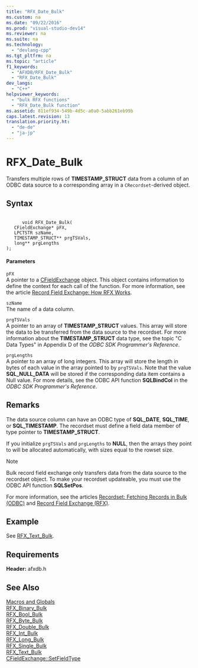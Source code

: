 ```yaml
---
title: "RFX_Date_Bulk"
ms.custom: na
ms.date: "09/22/2016"
ms.prod: "visual-studio-dev14"
ms.reviewer: na
ms.suite: na
ms.technology: 
  - "devlang-cpp"
ms.tgt_pltfrm: na
ms.topic: "article"
f1_keywords: 
  - "AFXDB/RFX_Date_Bulk"
  - "RFX_Date_Bulk"
dev_langs: 
  - "C++"
helpviewer_keywords: 
  - "bulk RFX functions"
  - "RFX_Date_Bulk function"
ms.assetid: 811ef934-549b-4d5c-a0a0-5abb261eb99b
caps.latest.revision: 13
translation.priority.ht: 
  - "de-de"
  - "ja-jp"
---
```

# RFX_Date_Bulk
Transfers multiple rows of **TIMESTAMP_STRUCT** data from a column of an ODBC data source to a corresponding array in a `CRecordset`-derived object.  
  
## Syntax  
  
```  
  
      void RFX_Date_Bulk(  
   CFieldExchange* pFX,  
   LPCTSTR szName,  
   TIMESTAMP_STRUCT** prgTSVals,  
   long** prgLengths   
);  
```  
  
#### Parameters  
 `pFX`  
 A pointer to a [CFieldExchange](../vs140/cfieldexchange-class.md) object. This object contains information to define the context for each call of the function. For more information, see the article [Record Field Exchange: How RFX Works](../vs140/record-field-exchange--how-rfx-works.md).  
  
 `szName`  
 The name of a data column.  
  
 `prgTSVals`  
 A pointer to an array of **TIMESTAMP_STRUCT** values. This array will store the data to be transferred from the data source to the recordset. For more information about the **TIMESTAMP_STRUCT** data type, see the topic "C Data Types" in Appendix D of the *ODBC SDK Programmer's Reference*.  
  
 `prgLengths`  
 A pointer to an array of long integers. This array will store the length in bytes of each value in the array pointed to by `prgTSVals`. Note that the value **SQL_NULL_DATA** will be stored if the corresponding data item contains a Null value. For more details, see the ODBC API function **SQLBindCol** in the *ODBC SDK Programmer's Reference*.  
  
## Remarks  
 The data source column can have an ODBC type of **SQL_DATE**, **SQL_TIME**, or **SQL_TIMESTAMP**. The recordset must define a field data member of type pointer to **TIMESTAMP_STRUCT**.  
  
 If you initialize `prgTSVals` and `prgLengths` to **NULL**, then the arrays they point to will be allocated automatically, with sizes equal to the rowset size.  
  
> [!NOTE]
>  Bulk record field exchange only transfers data from the data source to the recordset object. To make your recordset updateable, you must use the ODBC API function **SQLSetPos**.  
  
 For more information, see the articles [Recordset: Fetching Records in Bulk (ODBC)](../vs140/recordset--fetching-records-in-bulk--odbc-.md) and [Record Field Exchange (RFX)](../vs140/record-field-exchange--rfx-.md).  
  
## Example  
 See [RFX_Text_Bulk](../vs140/rfx_text_bulk.md).  
  
## Requirements  
 **Header:** afxdb.h  
  
## See Also  
 [Macros and Globals](../vs140/mfc-macros-and-globals.md)   
 [RFX_Binary_Bulk](../vs140/rfx_binary_bulk.md)   
 [RFX_Bool_Bulk](../vs140/rfx_bool_bulk.md)   
 [RFX_Byte_Bulk](../vs140/rfx_byte_bulk.md)   
 [RFX_Double_Bulk](../vs140/rfx_double_bulk.md)   
 [RFX_Int_Bulk](../vs140/rfx_int_bulk.md)   
 [RFX_Long_Bulk](../vs140/rfx_long_bulk.md)   
 [RFX_Single_Bulk](../vs140/rfx_single_bulk.md)   
 [RFX_Text_Bulk](../vs140/rfx_text_bulk.md)   
 [CFieldExchange::SetFieldType](../vs140/cfieldexchange--setfieldtype.md)